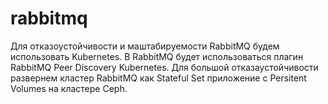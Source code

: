 # rabbitmq
Для отказоустойчивости  и маштабируемости RabbitMQ будем использовать Kubernetes.
В RabbitMQ  будет использоваться плагин RabbitMQ Peer Discovery Kubernetes. Для большой отказаустойчивости развернем кластер RabbitMQ как Stateful Set приложение с Persitent Volumes на кластере Ceph. 
